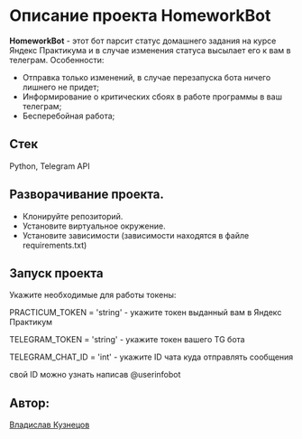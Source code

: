# Описание проекта HomeworkBot

**HomeworkBot** - этот бот парсит статус домашнего задания на курсе Яндекс Практикума и в случае изменения статуса высылает его к вам в телеграм.
Особенности:
* Отправка только изменений, в случае перезапуска бота ничего лишнего не придет;
* Информирование о критических сбоях в работе программы в ваш телеграм;
* Бесперебойная работа;

## Стек
Python, Telegram API

## Разворачивание проекта.
- Клонируйте репозиторий.
- Установите виртуальное окружение.
- Установите зависимости (зависимости находятся в файле requirements.txt)

## Запуск проекта

Укажите необходимые для работы токены:

PRACTICUM_TOKEN = 'string' - укажите токен выданный вам в Яндекс Практикум

TELEGRAM_TOKEN = 'string' - укажите токен вашего TG бота

TELEGRAM_CHAT_ID =  'int' - укажите ID чата куда отправлять сообщения

свой ID можно узнать написав @userinfobot

## Автор:
[Владислав Кузнецов](https://github.com/Dragonwlad)
